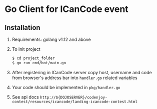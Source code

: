 Go Client for ICanCode event
==========================

Installation
------------

1. Requirements: golang v1.12 and above
2. To init project

    ```bash
    $ cd project_folder
    $ go run cmd/bot/main.go
    ```
    
4. After registering in ICanCode server copy host, username and code from browser's address bar into `handler.go` related variables
3. Your code should be implemented in `pkg/handler.go` 
5. See api docs `http://${DOJOSERVER}/codenjoy-contest/resources/icancode/landing-icancode-contest.html`